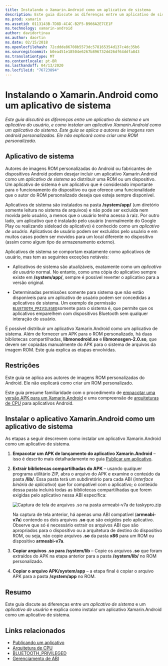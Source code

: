 ```yaml
---
title: Instalando o Xamarin.Android como um aplicativo de sistema
description: Este guia discute as diferenças entre um aplicativo de sistema e um aplicativo de usuário e como instalar um aplicativo Xamarin.Android como um aplicativo de sistema. Este guia se aplica aos autores de imagens ROM personalizadas do Android. Ele não explicará como criar um ROM personalizado.
ms.prod: xamarin
ms.assetid: 0113143B-7D8D-4C4C-B2F5-B966A2E7CE1F
ms.technology: xamarin-android
author: davidortinau
ms.author: daortin
ms.date: 02/15/2018
ms.openlocfilehash: 72cddde86708b5573dc578165354d137c4dc35b6
ms.sourcegitcommit: b0ea451e18504e6267b896732dd26df64ddfa843
ms.translationtype: MT
ms.contentlocale: pt-BR
ms.lasthandoff: 04/13/2020
ms.locfileid: "76723894"
---
```

# <a name="installing-xamarinandroid-as-a-system-app"></a>Instalando o Xamarin.Android como um aplicativo de sistema

_Este guia discutirá as diferenças entre um aplicativo do sistema e um aplicativo do usuário, e como instalar um aplicativo Xamarin.Android como um aplicativo do sistema. Este guia se aplica a autores de imagens rom android personalizadas. Ele não explicará como criar uma ROM personalizada._

## <a name="system-app"></a>Aplicativo de sistema

Autores de imagens ROM personalizadas do Android ou fabricantes de dispositivos Android podem desejar incluir um aplicativo Xamarin.Android como um _aplicativo de sistema_ ao distribuir uma ROM ou um dispositivo. Um aplicativo de sistema é um aplicativo que é considerado importante para o funcionamento do dispositivo ou que oferece uma funcionalidade que o autor do ROM personalizado deseja que esteja sempre disponível.

Aplicativos de sistema são instalados na pasta **/system/app/** (um diretório somente leitura no sistema de arquivos) e não pode ser excluída nem movida pelo usuário, a menos que o usuário tenha acesso à raiz. Por outro lado, um aplicativo que é instalado pelo usuário (normalmente do Google Play ou realizando sideload do aplicativo) é conhecido como um _aplicativo de usuário_. Aplicativos de usuário podem ser excluídos pelo usuário e em muitos casos podem ser movidos para um local diferente no dispositivo (assim como algum tipo de armazenamento externo).

Aplicativos de sistema se comportam exatamente como aplicativos de usuário, mas tem as seguintes exceções notáveis:

- Aplicativos de sistema são atualizáveis, exatamente como um _aplicativo de usuário_ normal. No entanto, como uma cópia do aplicativo sempre existe em **/system/app/**, sempre é possível reverter o aplicativo para a versão original.

- Determinadas permissões somente para sistema que não estão disponíveis para um aplicativo de usuário podem ser concedidas a aplicativos de sistema. Um exemplo de permissão [`BLUETOOTH_PRIVILEGED`](https://developer.android.com/reference/android/Manifest.permission.html#BLUETOOTH_PRIVILEGED)somente para o sistema é, que permite que os aplicativos emparelhem com dispositivos Bluetooth sem qualquer interação do usuário.

É possível distribuir um aplicativo Xamarin.Android como um aplicativo de sistema. Além de fornecer um APK para o ROM personalizado, há duas bibliotecas compartilhadas, **libmonodroid.so** e **libmonosgen-2.0.so**, que devem ser copiadas manualmente do APK para o sistema de arquivos da imagem ROM. Este guia explica as etapas envolvidas.

## <a name="restrictions"></a>Restrições

Este guia se aplica aos autores de imagens ROM personalizadas do Android. Ele não explicará como criar um ROM personalizado.

Este guia presume familiaridade com o procedimento de [empacotar uma versão APK para um Xamarin.Android](~/android/deploy-test/publishing/index.md) e uma compreensão de [arquiteturas de CPU](~/android/app-fundamentals/cpu-architectures.md) para aplicativos Android.

## <a name="install-a-xamarinandroid-app-as-a-system-app"></a>Instalar o aplicativo Xamarin.Android como um aplicativo de sistema

As etapas a seguir descrevem como instalar um aplicativo Xamarin.Android como um aplicativo de sistema.

1. **Empacotar um APK de lançamento do aplicativo Xamarin.Android** &ndash; isso é descrito mais detalhadamente no guia [Publicar um aplicativo](~/android/deploy-test/publishing/index.md).

2. **Extrair bibliotecas compartilhadas do APK** &ndash; usando qualquer programa utilitário ZIP, abra o arquivo do APK e examine o conteúdo da pasta **/lib/**. Essa pasta terá um subdiretório para cada ABI (_interface binária de aplicativo_) que for compatível com o aplicativo; o conteúdo dessa pasta incluirá todas as bibliotecas compartilhadas que forem exigidas pelo aplicativo nessa ABI específica:

    ![Captura de tela de arquivos .so na pasta armeabi-v7a de taskypro.zip](install-system-app-images/install-system-app-01.png)

   Na captura de tela anterior, há apenas uma ABI compatível (**armeabi-v7a**) contendo os dois arquivos **.so** que são exigidos pelo aplicativo. Observe que só é necessário extrair os arquivos ABI que são apropriados para o dispositivo ou a arquitetura de destino do dispositivo ROM, ou seja, não copie arquivos **.so** da pasta **x86** para um ROM ou dispositivo **armeabi-v7a**.

3. **Copiar arquivos .so para /system/lib** &ndash; Copie os arquivos **.so** que foram extraídos do APK na etapa anterior para a pasta **/system/lib/** no ROM personalizado.

4. **Copiar o arquivo APK/system/app** &ndash; a etapa final é copiar o arquivo APK para a pasta **/system/app** no ROM.

## <a name="summary"></a>Resumo

Este guia discute as diferenças entre um _aplicativo de sistema_ e um _aplicativo de usuário_ e explica como instalar um aplicativo Xamarin.Android como um aplicativo de sistema.

## <a name="related-links"></a>Links relacionados

- [Publicando um aplicativo](~/android/deploy-test/publishing/index.md)
- [Arquitetura de CPU](~/android/app-fundamentals/cpu-architectures.md)
- [BLUETOOTH_PRIVILEGED](https://developer.android.com/reference/android/Manifest.permission.html#BLUETOOTH_PRIVILEGED)
- [Gerenciamento de ABI](https://developer.android.com/ndk/guides/abis)
